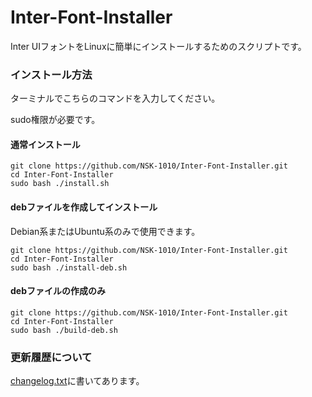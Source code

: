 # Inter-Font-Installer
Inter UIフォントをLinuxに簡単にインストールするためのスクリプトです。

### インストール方法

ターミナルでこちらのコマンドを入力してください。

sudo権限が必要です。

#### 通常インストール

```
git clone https://github.com/NSK-1010/Inter-Font-Installer.git
cd Inter-Font-Installer
sudo bash ./install.sh
```

#### debファイルを作成してインストール

Debian系またはUbuntu系のみで使用できます。

```
git clone https://github.com/NSK-1010/Inter-Font-Installer.git
cd Inter-Font-Installer
sudo bash ./install-deb.sh
```

#### debファイルの作成のみ

```
git clone https://github.com/NSK-1010/Inter-Font-Installer.git
cd Inter-Font-Installer
sudo bash ./build-deb.sh
```

### 更新履歴について

[changelog.txt](./changelog.txt)に書いてあります。
